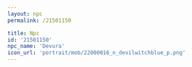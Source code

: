 ```yaml
---
layout: npc
permalink: /21501150

title: Npc
id: '21501150'
npc_name: 'Devura'
icon_url: 'portrait/mob/22000016_n_devilwitchblue_p.png'
---
```

